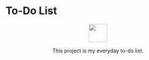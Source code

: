 # To-Do List
<p align="center">
  <img src="https://raw.githubusercontent.com/Anikalp1/To-Do-List/main/image/favicon.png?token=GHSAT0AAAAAACEBLVGIHIUDUIG775CL5UECZEPHMOQ" width="50" height="50">
</p>
<p align="center">
This project is my everyday to-do list.
</p>
